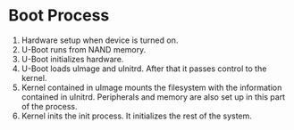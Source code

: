 # Boot Process

1. Hardware setup when device is turned on.
2. U-Boot runs from NAND memory.
3. U-Boot initializes hardware.
4. U-Boot loads uImage and uInitrd. After that it passes control to the kernel.
5. Kernel contained in uImage mounts the filesystem with the information contained in uInitrd. Peripherals and memory are also set up in this part of the process.
6. Kernel inits the init process. It initializes the rest of the system.